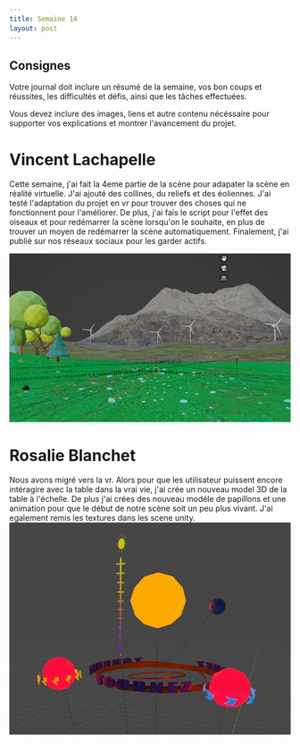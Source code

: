 ```yaml
---
title: Semaine 14
layout: post
---
```


## Consignes

Votre journal doit inclure un résumé de la semaine, vos bon coups et réussites, les difficultés et défis, ainsi que les tâches effectuées.

Vous devez inclure des images, liens et autre contenu nécéssaire pour supporter vos explications et montrer l'avancement du projet.

# Vincent Lachapelle
Cette semaine, j'ai fait la 4eme partie de la scène pour adapater la scène en réalité virtuelle. J'ai ajouté des collines, du reliefs et des éoliennes. J'ai testé l'adaptation du projet en vr pour trouver des choses qui ne fonctionnent pour l'améliorer. De plus, j'ai fais le script pour l'effet des oiseaux et pour redémarrer la scène lorsqu'on le souhaite, en plus de trouver un moyen de redémarrer la scène automatiquement. Finalement, j'ai publié sur nos réseaux sociaux pour les garder actifs.

![Image_scene](../images/scene360.png)

# Rosalie Blanchet
Nous avons migré vers la vr. Alors pour que les utilisateur puissent encore intéragire avec la table dans la vrai vie, j'ai crée un nouveau model 3D de la table à l'échelle. De plus j'ai crées des nouveau modéle de papillons et une animation pour que le début de notre scène soit un peu plus vivant. J'ai egalement remis les textures dans les scene unity.
![Image_scene](../images/table_s14.jpg)

